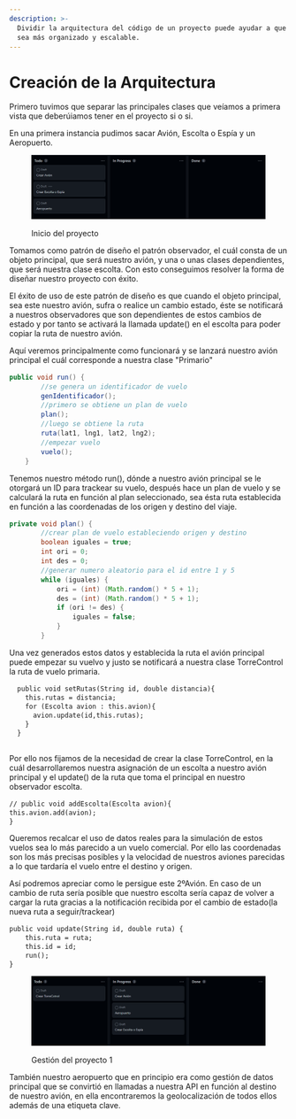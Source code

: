 ```yaml
---
description: >-
  Dividir la arquitectura del código de un proyecto puede ayudar a que el código
  sea más organizado y escalable.
---
```


# Creación de la Arquitectura

Primero tuvimos que separar las principales clases que veíamos a primera vista que deberúiamos tener en el proyecto si o si.

En una primera instancia pudimos sacar Avión, Escolta o Espía y un Aeropuerto.

<figure><img src="../.gitbook/assets/imgFS2.png" alt=""><figcaption><p>Inicio del proyecto</p></figcaption></figure>

Tomamos como patrón de diseño el patrón observador, el cuál consta de un objeto principal, que será nuestro avión, y una o unas clases dependientes, que será nuestra clase escolta. Con esto conseguimos resolver la forma de diseñar nuestro proyecto con éxito.

El éxito de uso de este patrón de diseño es que cuando el objeto principal, sea este nuestro avión, sufra o realice un cambio estado, éste se notificará a nuestros observadores que son dependientes de estos cambios de estado y por tanto se activará la llamada update() en el escolta para poder copiar la ruta de nuestro avión.

Aquí veremos principalmente como funcionará y se lanzará nuestro avión principal el cuál corresponde a nuestra clase "Primario"

```java
public void run() {
        //se genera un identificador de vuelo
        genIdentificador();
        //primero se obtiene un plan de vuelo
        plan();
        //luego se obtiene la ruta
        ruta(lat1, lng1, lat2, lng2);
        //empezar vuelo
        vuelo();
    }
```

Tenemos nuestro método run(), dónde a nuestro avión principal se le otorgará un ID para trackear su vuelo, después hace un plan de vuelo y se calculará la ruta en función al plan seleccionado, sea ésta ruta establecida en función a las coordenadas de los origen y destino del viaje.

```java
private void plan() {
        //crear plan de vuelo estableciendo origen y destino
        boolean iguales = true;
        int ori = 0;
        int des = 0;
        //generar numero aleatorio para el id entre 1 y 5
        while (iguales) {
            ori = (int) (Math.random() * 5 + 1);
            des = (int) (Math.random() * 5 + 1);
            if (ori != des) {
                iguales = false;
            }
        }
```

Una vez generados estos datos y establecida la ruta el avión principal puede empezar su vuelvo y justo se notificará a nuestra clase TorreControl la ruta de vuelo primaria.

```
  public void setRutas(String id, double distancia){
    this.rutas = distancia;
    for (Escolta avion : this.avion){
      avion.update(id,this.rutas);
    }
  }
  
```

Por ello nos fijamos de la necesidad de crear la clase TorreControl, en la cuál desarrollaremos nuestra asignación de un escolta a nuestro avión principal y el update() de la ruta que toma el principal en nuestro observador escolta.

```
// public void addEscolta(Escolta avion){
this.avion.add(avion);
}
```

Queremos recalcar el uso de datos reales para la simulación de estos vuelos sea lo más parecido a un vuelo comercial. Por ello las coordenadas son los más precisas posibles y la velocidad de nuestros aviones parecidas a lo que tardaría el vuelo entre el destino y origen.

Así podremos apreciar como le persigue este 2ºAvión. En caso de un cambio de ruta sería posible que nuestro escolta sería capaz de volver a cargar la ruta gracias a la notificación recibida por el cambio de estado(la nueva ruta a seguir/trackear)

```
public void update(String id, double ruta) {
    this.ruta = ruta;
    this.id = id;
    run();
}
```



<figure><img src="../.gitbook/assets/imgFS3.png" alt=""><figcaption><p>Gestión del proyecto 1</p></figcaption></figure>

También nuestro aeropuerto que en principio era como gestión de datos principal que se convirtió en llamadas a nuestra API en función al destino de nuestro avión, en ella encontraremos la geolocalización de todos ellos además de una etiqueta clave.



